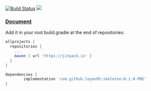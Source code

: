 [![Build Status](https://travis-ci.org/leyan95/skeleton.svg?branch=master)](https://travis-ci.org/leyan95/skeleton) 
[![](https://jitpack.io/v/leyan95/skeleton.svg)](https://jitpack.io/#leyan95/skeleton)
### [Document](https://www.yuque.com/shusheng/suibqb)

Add it in your root build.gradle at the end of repositories:
```groovy
allprojects {
  repositories {
    ...
    maven { url 'https://jitpack.io' }
  }
}

dependencies {
        implementation 'com.github.leyan95:skeleton:0.1.0-PRE'
}  
```
